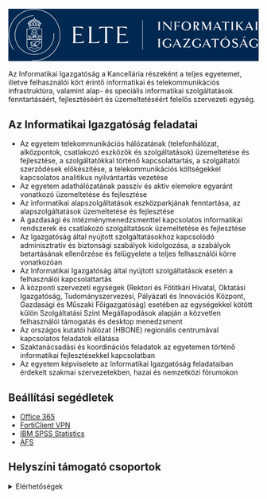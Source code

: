 ![ELTE-IIG](https://raw.githubusercontent.com/ELTE-IIG/.github/refs/heads/main/src/img/logo.png)

Az Informatikai Igazgatóság a Kancellária részeként a teljes egyetemet, illetve felhasználói kört érintő informatikai és telekommunikációs infrastruktúra, valamint alap- és speciális informatikai szolgáltatások fenntartásáért, fejlesztéséért és üzemeltetéséért felelős szervezeti egység.

## Az Informatikai Igazgatóság feladatai

- Az egyetem telekommunikációs hálózatának (telefonhálózat, alközpontok, csatlakozó eszközök és szolgáltatások) üzemeltetése és fejlesztése, a szolgáltatókkal történő kapcsolattartás, a szolgáltatói szerződések előkészítése, a telekommunikációs költségekkel kapcsolatos analitikus nyilvántartás vezetése
- Az egyetem adathálózatának passzív és aktív elemekre egyaránt vonatkozó üzemeltetése és fejlesztése
- Az informatikai alapszolgáltatások eszközparkjának fenntartása, az alapszolgáltatások üzemeltetése és fejlesztése
- A gazdasági és intézménymenedzsmenttel kapcsolatos informatikai rendszerek és csatlakozó szolgáltatások üzemeltetése és fejlesztése
- Az Igazgatóság által nyújtott szolgáltatásokhoz kapcsolódó adminisztratív és biztonsági szabályok kidolgozása, a szabályok betartásának ellenőrzése és felügyelete a teljes felhasználói körre vonatkozóan
- Az Informatikai Igazgatóság által nyújtott szolgáltatások esetén a felhasználói kapcsolattartás
- A központi szervezeti egységek (Rektori és Főtitkári Hivatal, Oktatási Igazgatóság, Tudományszervezési, Pályázati és Innovációs Központ, Gazdasági és Műszaki Főigazgatóság) esetében az egységekkel kötött külön Szolgáltatási Szint Megállapodások alapján a közvetlen felhasználói támogatás és desktop menedzsment
- Az országos kutatói hálózat (HBONE) regionális centrumával kapcsolatos feladatok ellátása
- Szaktanácsadási és koordinációs feladatok az egyetemen történő informatikai fejlesztésekkel kapcsolatban
- Az egyetem képviselete az Informatikai Igazgatóság feladataiban érdekelt szakmai szervezetekben, hazai és nemzetközi fórumokon

## Beállítási segédletek

- [Office 365](https://iig.elte.hu/content/o365.t.16222?m=5561)
- [FortiClient VPN](https://iig.elte.hu/content/vpn-beallitasok.t.16226?m=5575)
- [IBM SPSS Statistics](https://iig.elte.hu/content/az-spss-programrol.t.17309?m=5810)
- [AFS](https://iig.elte.hu/content/afs-kliens.t.16228?m=5568)

## Helyszíni támogató csoportok

<details>
<summary>Elérhetőségek</summary>

### Operátori szolgálat

- **Cím:** 1117 Budapest, Pázmány Péter sétány 1/A, 6. em. 6.127. szoba
- **Telefon:** 411-6500 / 6800 mellék
- **Email:** operator@elte.hu

### Szerb utcai csoport

- **Cím:** 1053 Budapest, Kecskeméti u. 10-12.
- **Telefon:** 411-6500 / 6800 mellék
- **Email:** szerb.informatika@elte.hu

### Lágymányosi csoport - TÁTK-TTK

- TÁTK
  - **Cím:** 1117 Budapest, Pázmány Péter sétány 1/A, 6. em. 6.127. szoba
  - **Telefon:** 411-6500 / 6800 mellék
  - **Email:** tatk.informatika@elte.hu

- TTK
  - **Cím:** 1117 Budapest, Pázmány Péter sétány 1/A, 6. em. 6.126. szoba
  - **Telefon:** 411-6500 / 6800 mellék
  - **Email:** ttk.informatika@elte.hu

### BGGYK

- **Cím:** 1097 Budapest, Ecseri út 3.
- **Telefon:** 411-6500 / 6800 mellék
- **Email:** barczi.informatika@elte.hu

### Trefort-kerti csoport - BTK

- **Cím:** 1088 Budapest, Múzeum krt. 4/C, alagsor 60/A
- **Telefon:** 411-6500 / 6800 mellék
- **Email:** btk.informatika@elte.hu

### PPK

- Kazinczy utca
  - **Cím:** 1075 Budapest, Kazinczy u. 23-27.
  - **Telefon:** 411-6500 / 6800 mellék
  - **Email:** kazy.informatika@elte.hu  

- Izabella utca
  - **Cím:** 1064 Budapest, Izabella u. 46
  - **Telefon:** 411-6500 / 6800 mellék
  - **Email:** izu.informatika@elte.hu

### ÁJK

- **Cím:** 1053 Budapest, Egyetem tér 1-3.
- **Telefon:** 411-6500 / 6800 mellék
- **Email:** ajk.informatika@elte.hu

### TOK

- **Cím:** 1126 Budapest, Kiss János altb. u. 40.
- **Telefon:** 411-6500 / 6800 mellék
- **Email:** tok.informatika@elte.hu

### SEK

- **Cím:** 9700 Szombathely, Károlyi Gáspár tér 4.
- **Telefon:** 411-6500 / 6800 mellék
- **Email:** informatika@sek.elte.hu

### Damjanich utcai kollégium

- **Cím:** 1071 Budapest, Damjanich u. 41-43
- **Telefon:** 411-6500 / 6800 mellék
- **Email:** dami.informatika@elte.hu

### Apáczai Csere János Gyakorló Gimnázium és Kollégium

- **Cím:** 1053 Budapest, Papnövelde u. 4-6
- **Telefon:** 411-6500 / 6800 mellék
- **Email:** apaczai.informatika@elte.hu

### Gyertyánffy István Gyakorló Általános Iskola

- **Cím:** 1126 Budapest, Kiss János altábornagy u. 42
- **Telefon:** 411-6500 / 6800 mellék
- **Email:** gyertyanffy.informatika@elte.hu

</details>